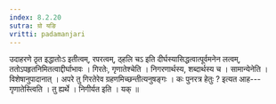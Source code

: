 ```yaml
---
index: 8.2.20
sutra: ग्रो यङि
vritti: padamanjari
---
```


 उदाहरणे ठृत इद्धातोःऽ इतीत्वम्, रपरत्वम्, ठ्हलि चऽ इति दीर्घस्यासिद्धत्वात्पूर्वमनेन लत्वम्, ततोऽपहृतनिमितत्वाद्दीर्घाभावः । गिरतेः, गृणातेश्चेति । निगरणार्थस्य, शब्दार्थस्य च । सामान्येनेति । विशेषानुपादानात् । अपरे तु गिरतेरेव ग्रहणमिच्छन्तीत्यनुषङ्गः । कः पुनरत्र हेतुः ? इत्यत आह---गृणातेस्त्विति । तु ह्यर्थे । निगीर्यत इति । यक् ॥
